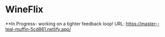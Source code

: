 # WineFlix
**In Progress- working on a tighter feedback loop!
URL: https://master--teal-muffin-5cd861.netlify.app/
